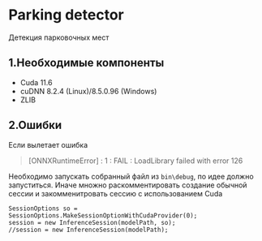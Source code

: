 # Parking detector
Детекция парковочных мест

## 1.Необходимые компоненты
- Cuda 11.6
- cuDNN 8.2.4 (Linux)/8.5.0.96 (Windows)
- ZLIB

## 2.Ошибки
Если вылетает ошибка 
>[ONNXRuntimeError] : 1 : FAIL : LoadLibrary failed with error 126 

Необходимо запускать собранный файл из `bin\debug`, по идее должно запуститься. Иначе множно раскомментировать создание обычной сессии и закомменитровать сессию с использованием Cuda
```
SessionOptions so = SessionOptions.MakeSessionOptionWithCudaProvider(0);
session = new InferenceSession(modelPath, so);
//session = new InferenceSession(modelPath);
```

